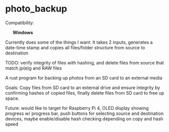 # photo_backup
Compatibility:
<ul><b>Windows</b></ul>
Currently does some of the things I want:
It takes 2 inputs, generates a date-time stamp and copies all files/folder structure from source to destination

TODO: verify integrity of files with hashing, and delete files from source that match jp(e)g and RAW files

A rust program for backing up photos from an SD card to an external media

Goals: Copy files from SD card to an external drive and ensure integrity by confirming hashes of copied files, finally delete files from SD card to free up space.

Future: would like to target for Raspberry Pi 4, OLED display showing progress w/ progress bar, push buttons for selecting source and destination devices, maybe enable/disable hash checking depending on copy and hash speed
